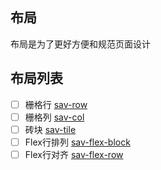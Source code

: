## 布局

布局是为了更好方便和规范页面设计

## 布局列表

- [ ] 栅格行 [sav-row](sav-row.md)
- [ ] 栅格列 [sav-col](sav-col.md)
- [ ] 砖块 [sav-tile](sav-tile.md)
- [ ] Flex行排列 [sav-flex-block](sav-flex-block.md)
- [ ] Flex行对齐 [sav-flex-row](sav-flex-row.md)